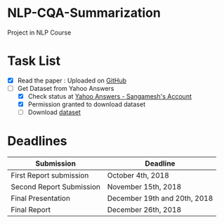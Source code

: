 # NLP-CQA-Summarization
Project in NLP Course


# Task List
- [x] Read the paper : Uploaded on [GitHub](https://github.com/sangamkotalwar/NLP-CQA-Summarization/blob/master/I17-1080.pdf)
- [ ] Get Dataset from Yahoo Answers
  - [x] Check status at [Yahoo Answers - Sangamesh's Account](https://webscope.sandbox.yahoo.com/myrequests.php) 
  - [x] Permission granted to download dataset
  - [ ] Download [dataset](https://drive.google.com/open?id=1QppmizkKt7NULxvyacwe-KbeMZxDscrf)
  
# Deadlines
Submission | Deadline
-------|---------
First Report submission | October 4th, 2018
Second Report Submission | November 15th, 2018
Final Presentation | December 19th and 20th, 2018
Final Report | December 26th, 2018
